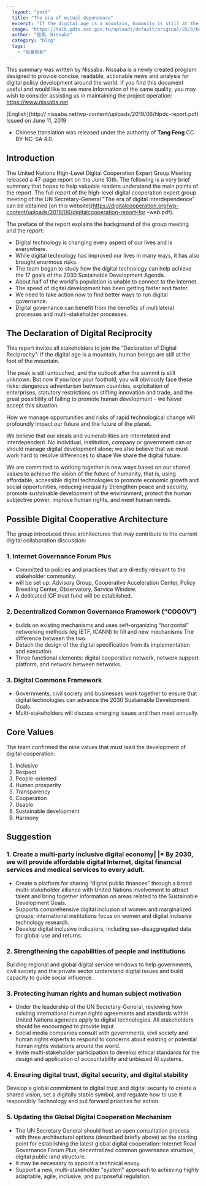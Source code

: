 ```yaml
---
  layout: "post"
  title: "The era of mutual dependence"
  excerpt: "If the digital age is a mountain, humanity is still at the foot of the mountain. The peak is still untouched, and the outlook after the summit is still unknown."
  image: "https://talk.pdis.nat.gov.tw/uploads/default/original/2X/b/bdb25714dbd3e9287ba64f5bea7ae75b3385edbf.jpeg"
  author: "唐鳳、Nissaba"
  category: "blog"
  tags: 
    - "社會創新"
---
```



This summary was written by Nissaba. Nissaba is a newly created program designed to provide concise, readable, actionable news and analysis for digital policy development around the world. If you find this document useful and would like to see more information of the same quality, you may wish to consider assisting us in maintaining the project operation: https://www.nissaba.net

[English](http:// nissaba.net/wp-content/uploads/2019/06/hlpdc-report.pdf) Issued on June 11, 2019 
* Chinese translation was released under the authority of **Tang Feng** CC BY-NC-SA 4.0. 

## Introduction

The United Nations High-Level Digital Cooperation Expert Group Meeting released a 47-page report on the June 10th. The following is a very brief summary that hopes to help valuable readers understand the main points of the report. The full report of the high-level digital cooperation expert group meeting of the UN Secretary-General "The era of digital interdependence" can be obtained [on this website](https://digitalcooperation.org/wp-content/uploads/2019/06/digitalcooperation-report-for -web.pdf). 

 The preface of the report explains the background of the group meeting and the report: 
* Digital technology is changing every aspect of our lives and is everywhere. 
* While digital technology has improved our lives in many ways, it has also brought enormous risks. 
* The team began to study how the digital technology can help achieve the 17 goals of the 2030 Sustainable Development Agenda. 
* About half of the world's population is unable to connect to the Internet. 
* The speed of digital development has been getting faster and faster. 
* We need to take action now to find better ways to run digital governance. 
* Digital governance can benefit from the benefits of multilateral processes and multi-stakeholder processes. 

## The Declaration of Digital Reciprocity

This report invites all stakeholders to join the “Declaration of Digital Reciprocity”: If the digital age is a mountain, human beings are still at the foot of the mountain. 

The peak is still untouched, and the outlook after the summit is still unknown. But now if you lose your foothold, you will obviously face these risks: dangerous adventurism between countries, exploitation of enterprises, statutory restrictions on stifling innovation and trade, and the great possibility of failing to promote human development - we Never accept this situation. 

How we manage opportunities and risks of rapid technological change will profoundly impact our future and the future of the planet. 

We believe that our ideals and vulnerabilities are interrelated and interdependent. No individual, institution, company or government can or should manage digital development alone; we also believe that we must work hard to resolve differences to shape We share the digital future. 

We are committed to working together in new ways based on our shared values to achieve the vision of the future of humanity, that is, using affordable, accessible digital technologies to promote economic growth and social opportunities, reducing inequality Strengthen peace and security, promote sustainable development of the environment, protect the human subjective power, improve human rights, and meet human needs. 

## Possible Digital Cooperative Architecture

The group introduced three architectures that may contribute to the current digital collaboration discussion:

### 1. Internet Governance Forum Plus
* Committed to policies and practices that are directly relevant to the stakeholder community. 
* will be set up: Advisory Group, Cooperative Acceleration Center, Policy Breeding Center, Observatory, Service Window. 
* A dedicated IGF trust fund will be established. 

### 2. Decentralized Common Governance Framework (“COGOV”)
* builds on existing mechanisms and uses self-organizing “horizontal” networking methods (eg IETF, ICANN) to fill and new mechanisms The difference between the two. 
* Detach the design of the digital specification from its implementation and execution. 
* Three functional elements: digital cooperative network, network support platform, and network between networks. 

### 3. Digital Commons Framework 
* Governments, civil society and businesses work together to ensure that digital technologies can advance the 2030 Sustainable Development Goals. 
* Multi-stakeholders will discuss emerging issues and then meet annually. 

## Core Values

The team confirmed the nine values that must lead the development of digital cooperation:

1. Inclusive
2. Respect
3. People-oriented
4. Human prosperity
 5. Transparency
6. Cooperation
7. Usable
8. Sustainable development
9. Harmony

## Suggestion

### 1. Create a multi-party inclusive digital economy| |* By 2030, we will provide affordable digital Internet, digital financial services and medical services to every adult. 
* Create a platform for sharing “digital public finances” through a broad multi-stakeholder alliance with United Nations involvement to attract talent and bring together information on areas related to the Sustainable Development Goals. 
* Supports comprehensive digital inclusion of women and marginalized groups; international institutions focus on women and digital inclusive technology research. 
* Develop digital inclusive indicators, including sex-disaggregated data for global use and returns. 

### 2. Strengthening the capabilities of people and institutions
Building regional and global digital service windows to help governments, civil society and the private sector understand digital issues and build capacity to guide social influence. 

### 3. Protecting human rights and human subject motivation
* Under the leadership of the UN Secretary-General, reviewing how existing international human rights agreements and standards within United Nations agencies apply to digital technologies. All stakeholders should be encouraged to provide input. 
* Social media companies consult with governments, civil society and human rights experts to respond to concerns about existing or potential human rights violations around the world. 
* Invite multi-stakeholder participation to develop ethical standards for the design and application of accountability and unbiased AI systems. 

### 4. Ensuring digital trust, digital security, and digital stability 
 Develop a global commitment to digital trust and digital security to create a shared vision, set a digitally stable symbol, and regulate how to use it responsibly Technology and put forward priorities for action. 

### 5. Updating the Global Digital Cooperation Mechanism
* The UN Secretary General should host an open consultation process with three architectural options (described briefly above) as the starting point for establishing the latest global digital cooperation: Internet Road Governance Forum Plus, decentralized common governance structure, digital public land structure. 
* It may be necessary to appoint a technical envoy. 
* Support a new, multi-stakeholder "system" approach to achieving highly adaptable, agile, inclusive, and purposeful regulation. 
